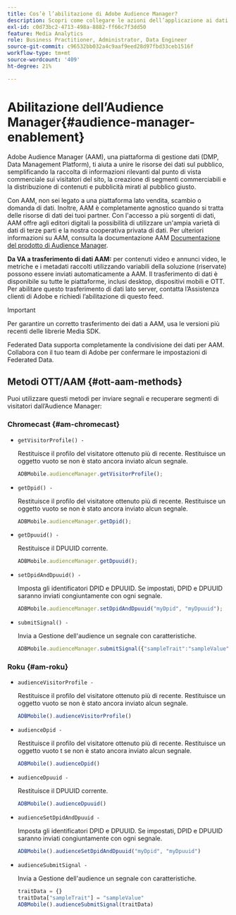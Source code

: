 ```yaml
---
title: Cos’è l’abilitazione di Adobe Audience Manager?
description: Scopri come collegare le azioni dell’applicazione ai dati di tracciamento dei contenuti multimediali senza la necessità di ulteriori regole di elaborazione e variabili personalizzate.
exl-id: c0d73bc2-4713-498a-8882-ff66c7f3dd50
feature: Media Analytics
role: Business Practitioner, Administrator, Data Engineer
source-git-commit: c96532bb032a4c9aaf9eed28d97fbd33ceb1516f
workflow-type: tm+mt
source-wordcount: '409'
ht-degree: 21%

---
```


# Abilitazione dell’Audience Manager{#audience-manager-enablement}

Adobe Audience Manager (AAM), una piattaforma di gestione dati (DMP, Data Management Platform), ti aiuta a unire le risorse dei dati sul pubblico, semplificando la raccolta di informazioni rilevanti dal punto di vista commerciale sui visitatori del sito, la creazione di segmenti commerciabili e la distribuzione di contenuti e pubblicità mirati al pubblico giusto.

Con AAM, non sei legato a una piattaforma lato vendita, scambio o domanda di dati. Inoltre, AAM è completamente agnostico quando si tratta delle risorse di dati dei tuoi partner. Con l&#39;accesso a più sorgenti di dati, AAM offre agli editori digitali la possibilità di utilizzare un&#39;ampia varietà di dati di terze parti e la nostra cooperativa privata di dati. Per ulteriori informazioni su AAM, consulta la documentazione AAM [Documentazione del prodotto di Audience Manager](https://docs.adobe.com/content/help/it-IT/experience-cloud/user-guides/home.translate.html).

**Da VA a trasferimento di dati AAM:** per contenuti video e annunci video, le metriche e i metadati raccolti utilizzando variabili della soluzione (riservate) possono essere inviati automaticamente a AAM. Il trasferimento di dati è disponibile su tutte le piattaforme, inclusi desktop, dispositivi mobili e OTT. Per abilitare questo trasferimento di dati lato server, contatta l’Assistenza clienti di Adobe e richiedi l’abilitazione di questo feed.

>[!IMPORTANT]
>
>Per garantire un corretto trasferimento dei dati a AAM, usa le versioni più recenti delle librerie Media SDK.

Federated Data supporta completamente la condivisione dei dati per AAM. Collabora con il tuo team di Adobe per confermare le impostazioni di Federated Data.

## Metodi OTT/AAM {#ott-aam-methods}

Puoi utilizzare questi metodi per inviare segnali e recuperare segmenti di visitatori dall’Audience Manager:

### Chromecast {#am-chromecast}

* `getVisitorProfile() -`

   Restituisce il profilo del visitatore ottenuto più di recente. Restituisce un oggetto vuoto se non è stato ancora inviato alcun segnale.

   ```js
   ADBMobile.audienceManager.getVisitorProfile();
   ```

* `getDpid() -`

   Restituisce il profilo del visitatore ottenuto più di recente. Restituisce un oggetto vuoto se non è stato ancora inviato alcun segnale.

   ```js
   ADBMobile.audienceManager.getDpid();
   ```

* `getDpuuid() -`

   Restituisce il DPUUID corrente.

   ```js
   ADBMobile.audienceManager.getDpuuid();
   ```

* `setDpidAndDpuuid() -`

   Imposta gli identificatori DPID e DPUUID. Se impostati, DPID e DPUUID saranno inviati congiuntamente con ogni segnale.

   ```js
   ADBMobile.audienceManager.setDpidAndDpuuid("myDpid", "myDpuuid");
   ```

* `submitSignal() -`

   Invia a Gestione dell&#39;audience un segnale con caratteristiche.

   ```js
   ADBMobile.audienceManager.submitSignal({"sampleTrait":"sampleValue"});
   ```

### Roku {#am-roku}

* `audienceVisitorProfile -`

   Restituisce il profilo del visitatore ottenuto più di recente. Restituisce un oggetto vuoto se non è stato ancora inviato alcun segnale.

   ```js
   ADBMobile().audienceVisitorProfile()
   ```

* `audienceDpid -`

   Restituisce il profilo del visitatore ottenuto più di recente. Restituisce un oggetto vuoto t se non è stato ancora inviato alcun segnale.

   ```js
   ADBMobile().audienceDpid()
   ```

* `audienceDpuuid -`

   Restituisce il DPUUID corrente.

   ```js
   ADBMobile().audienceDpuuid()
   ```

* `audienceSetDpidAndDpuuid -`

   Imposta gli identificatori DPID e DPUUID. Se impostati, DPID e DPUUID saranno inviati congiuntamente con ogni segnale.

   ```js
   ADBMobile().audienceSetDpidAndDpuuid("myDpid", "myDpuuid")
   ```

* `audienceSubmitSignal -`

   Invia a Gestione dell&#39;audience un segnale con caratteristiche.

   ```js
   traitData = {}
   traitData["sampleTrait"] = "sampleValue"
   ADBMobile().audienceSubmitSignal(traitData)
   ```
